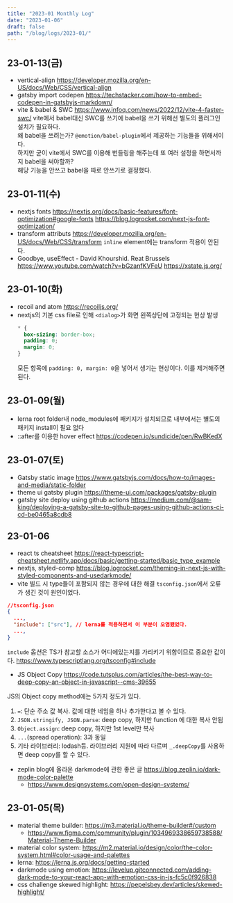 ```yaml
---
title: "2023-01 Monthly Log"
date: "2023-01-06"
draft: false
path: "/blog/logs/2023-01/"
---
```


## 23-01-13(금)
* vertical-align
    https://developer.mozilla.org/en-US/docs/Web/CSS/vertical-align
* gatsby import codepen
    https://techstacker.com/how-to-embed-codepen-in-gatsbyjs-markdown/
* vite & babel & SWC
    https://www.infoq.com/news/2022/12/vite-4-faster-swc/
    vite에서 babel대신 SWC를 쓰기에 babel을 쓰기 위해선 별도의 플러그인 설치가 필요하다.<br/>
    왜 babel을 쓰려는가? `@emotion/babel-plugin`에서 제공하는 기능들을 위해서이다. <br />
    하지만 굳이 vite에서 SWC를 이용해 번들링을 해주는데 또 여러 설정을 하면서까지 babel을 써야할까? <br />
    해당 기능을 안쓰고 babel을 따로 안쓰기로 결정했다.

## 23-01-11(수)
* nextjs fonts
  https://nextjs.org/docs/basic-features/font-optimization#google-fonts
  https://blog.logrocket.com/next-js-font-optimization/
* transform attributs
  https://developer.mozilla.org/en-US/docs/Web/CSS/transform
  `inline` element에는 transform 적용이 안된다.
* Goodbye, useEffect - David Khourshid. Reat Brussels https://www.youtube.com/watch?v=bGzanfKVFeU
  https://xstate.js.org/


## 23-01-10(화)
* recoil and atom https://recoiljs.org/
* nextjs의 기본 css file로 인해 `<dialog>`가 화면 왼쪽상단에 고정되는 현상 발생
  ```css
  * {
    box-sizing: border-box;
    padding: 0;
    margin: 0;
  }
  ```
  모든 항목에 `padding: 0, margin: 0`을 넣어서 생기는 현상이다. 이를 제거해주면 된다.

## 23-01-09(월)
* lerna
  root folder내 node_modules에 패키지가 설치되므로 내부에서는 별도의 패키지 install이 필요 없다
* ::after를 이용한 hover effect
  https://codepen.io/sundicide/pen/RwBKedX

## 23-01-07(토)
* Gatsby static image https://www.gatsbyjs.com/docs/how-to/images-and-media/static-folder
* theme ui gatsby plugin https://theme-ui.com/packages/gatsby-plugin
* gatsby site deploy using github actions https://medium.com/@sam-king/deploying-a-gatsby-site-to-github-pages-using-github-actions-ci-cd-be0465a8cdb8

## 23-01-06
* react ts cheatsheet https://react-typescript-cheatsheet.netlify.app/docs/basic/getting-started/basic_type_example
* nextjs, styled-comp https://blog.logrocket.com/theming-in-next-js-with-styled-components-and-usedarkmode/
* vite 빌드 시 type들이 포함되지 않는 경우에 대한 해결
`tsconfig.json`에서 오류가 생긴 것이 원인이었다.
```json
//tsconfig.json
{
  ...,
  "include": ["src"], // lerna를 적용하면서 이 부분이 오염됐었다.
  ...,
}
```
`include` 옵션은 TS가 참고할 소스가 어디에있는지를 가리키기 위함이므로 중요한 값이다. https://www.typescriptlang.org/tsconfig#include

* JS Object Copy
https://code.tutsplus.com/articles/the-best-way-to-deep-copy-an-object-in-javascript--cms-39655

JS의 Object copy method에는 5가지 정도가 있다.
1. `=`: 단순 주소 값 복사. 값에 대한 네임을 하나 추가한다고 볼 수 있다.
2. `JSON.stringify, JSON.parse`: deep copy, 하지만 function 에 대한 복사 안됨
3. `Object.assign`: deep copy, 하지만 1st level만 복사
4. `...`(spread operation): 3과 동일
5. 기타 라이브러리: lodash등. 라이브러리 지원에 따라 다르며 `_.deepCopy`를 사용하면 deep copy를 할 수 있다.

* zeplin blog에 올라온 darkmode에 관한 좋은 글 https://blog.zeplin.io/dark-mode-color-palette
  * https://www.designsystems.com/open-design-systems/

## 23-01-05(목)
* material theme builder: https://m3.material.io/theme-builder#/custom
  * https://www.figma.com/community/plugin/1034969338659738588/Material-Theme-Builder
* material color system: https://m2.material.io/design/color/the-color-system.html#color-usage-and-palettes
* lerna: https://lerna.js.org/docs/getting-started
* darkmode using emotion: https://levelup.gitconnected.com/adding-dark-mode-to-your-react-app-with-emotion-css-in-js-fc5c0f926838
* css challenge skewed highlight: https://pepelsbey.dev/articles/skewed-highlight/